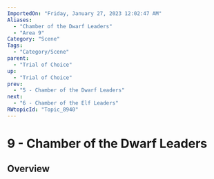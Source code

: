 ```yaml
---
ImportedOn: "Friday, January 27, 2023 12:02:47 AM"
Aliases:
  - "Chamber of the Dwarf Leaders"
  - "Area 9"
Category: "Scene"
Tags:
  - "Category/Scene"
parent:
  - "Trial of Choice"
up:
  - "Trial of Choice"
prev:
  - "5 - Chamber of the Dwarf Leaders"
next:
  - "6 - Chamber of the Elf Leaders"
RWtopicId: "Topic_8940"
---
```

# 9 - Chamber of the Dwarf Leaders
## Overview
